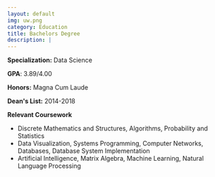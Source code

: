 ```yaml
---
layout: default
img: uw.png
category: Education
title: Bachelors Degree
description: |
---
```


**Specialization:** Data Science

**GPA**: 3.89/4.00

**Honors:** Magna Cum Laude

**Dean's List:** 2014-2018

**Relevant Coursework**

* Discrete Mathematics and Structures, Algorithms, Probability and Statistics
* Data Visualization, Systems Programming, Computer Networks, Databases, Database System Implementation
* Artificial Intelligence, Matrix Algebra, Machine Learning, Natural Language Processing